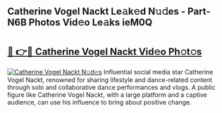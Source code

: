 ## Catherine Vogel Nackt Le𝚊k𝚎d N𝚞𝚍es - Part-N6B Photos Vid𝚎o Le𝚊ks ieM0Q

# <h2><a href="http://fb6kfd.evod.top/?m=Catherine+Vogel+Nackt">🔗 👉🔴 Catherine Vogel Nackt Vid𝚎o Ph𝚘t𝚘s</a></h2>

[![Catherine Vogel Nackt N𝚞d𝚎s](https://i.imgur.com/8V9OHl7.gif)](http://fb6kfd.evod.top/?m=Catherine+Vogel+Nackt)
Influential social media star Catherine Vogel Nackt, renowned for sharing lifestyle and dance-related content through solo and collaborative dance performances and vlogs. A public figure like Catherine Vogel Nackt, with a large platform and a captive audience, can use his influence to bring about positive change. 

